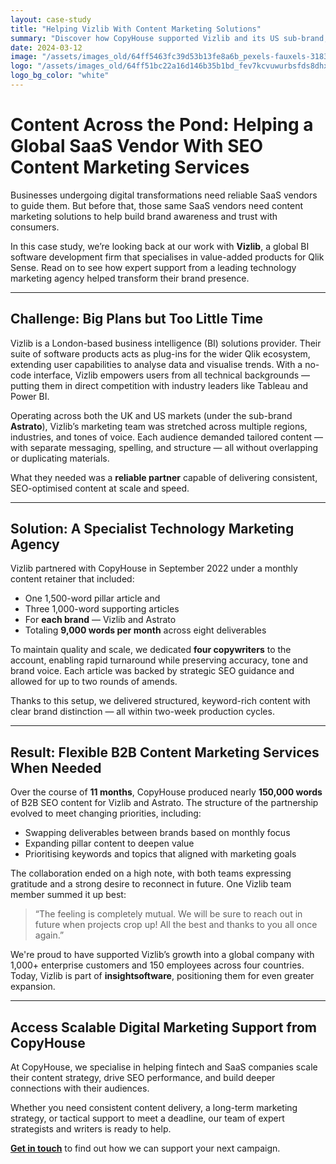 ```yaml
---
layout: case-study
title: "Helping Vizlib With Content Marketing Solutions"
summary: "Discover how CopyHouse supported Vizlib and its US sub-brand, Astrato, with high-quality SEO content to scale global brand awareness and boost search performance across two distinct markets."
date: 2024-03-12
image: "/assets/images_old/64ff5463fc39d53b13fe8a6b_pexels-fauxels-3183170.jpg"
logo: "/assets/images_old/64ff51bc22a16d146b35b1bd_fev7kcvuwurbsfds8dhx.webp"
logo_bg_color: "white"
---
```


# Content Across the Pond: Helping a Global SaaS Vendor With SEO Content Marketing Services

Businesses undergoing digital transformations need reliable SaaS vendors to guide them. But before that, those same SaaS vendors need content marketing solutions to help build brand awareness and trust with consumers.

In this case study, we’re looking back at our work with **Vizlib**, a global BI software development firm that specialises in value-added products for Qlik Sense. Read on to see how expert support from a leading technology marketing agency helped transform their brand presence.

---

## Challenge: Big Plans but Too Little Time

Vizlib is a London-based business intelligence (BI) solutions provider. Their suite of software products acts as plug-ins for the wider Qlik ecosystem, extending user capabilities to analyse data and visualise trends. With a no-code interface, Vizlib empowers users from all technical backgrounds — putting them in direct competition with industry leaders like Tableau and Power BI.

Operating across both the UK and US markets (under the sub-brand **Astrato**), Vizlib’s marketing team was stretched across multiple regions, industries, and tones of voice. Each audience demanded tailored content — with separate messaging, spelling, and structure — all without overlapping or duplicating materials.

What they needed was a **reliable partner** capable of delivering consistent, SEO-optimised content at scale and speed.

---

## Solution: A Specialist Technology Marketing Agency

Vizlib partnered with CopyHouse in September 2022 under a monthly content retainer that included:

- One 1,500-word pillar article and  
- Three 1,000-word supporting articles  
- For **each brand** — Vizlib and Astrato  
- Totaling **9,000 words per month** across eight deliverables

To maintain quality and scale, we dedicated **four copywriters** to the account, enabling rapid turnaround while preserving accuracy, tone and brand voice. Each article was backed by strategic SEO guidance and allowed for up to two rounds of amends.

Thanks to this setup, we delivered structured, keyword-rich content with clear brand distinction — all within two-week production cycles.

---

## Result: Flexible B2B Content Marketing Services When Needed

Over the course of **11 months**, CopyHouse produced nearly **150,000 words** of B2B SEO content for Vizlib and Astrato. The structure of the partnership evolved to meet changing priorities, including:

- Swapping deliverables between brands based on monthly focus  
- Expanding pillar content to deepen value  
- Prioritising keywords and topics that aligned with marketing goals  

The collaboration ended on a high note, with both teams expressing gratitude and a strong desire to reconnect in future. One Vizlib team member summed it up best:

> “The feeling is completely mutual. We will be sure to reach out in future when projects crop up! All the best and thanks to you all once again.”

We're proud to have supported Vizlib’s growth into a global company with 1,000+ enterprise customers and 150 employees across four countries. Today, Vizlib is part of **insightsoftware**, positioning them for even greater expansion.

---

## Access Scalable Digital Marketing Support from CopyHouse

At CopyHouse, we specialise in helping fintech and SaaS companies scale their content strategy, drive SEO performance, and build deeper connections with their audiences.

Whether you need consistent content delivery, a long-term marketing strategy, or tactical support to meet a deadline, our team of expert strategists and writers is ready to help.

**[Get in touch](https://www.copyhouse.io/contact)** to find out how we can support your next campaign.
